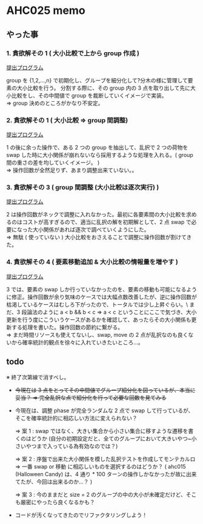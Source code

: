 # AHC025 memo

## やった事

### 1. 貪欲解その 1 ( 大小比較で上から group 作成 )

[提出プログラム](https://atcoder.jp/contests/ahc025/submissions/46615369)

group を {1,2,...,n} で初期化し、グループを細分化して?分木の様に管理して要素の大小比較を行う。
分割する際に、その group 内の 3 点を取り出して先に大小比較をし、その中間値で group を裁断していくイメージで実装。\
⇒ group 決めのところがかなり不安定。

### 2. 貪欲解その 1 ( 大小比較 ⇒ group 間調整)

[提出プログラム](https://atcoder.jp/contests/ahc025/submissions/46617527)

1 の後に余った操作で、ある 2 つの group を抽出して、乱択で 2 つの荷物を swap した時に大小関係が崩れないなら採用するような処理を入れる。( group 間の重さの差を均していくイメージ。 ) \
⇒ 操作回数が全然足りず、あまり調整出来ていない。。

### 3. 貪欲解その 3 ( group 間調整 (大小比較は逐次実行) )

[提出プログラム](https://atcoder.jp/contests/ahc025/submissions/46622535)

2 は操作回数がネックで調整に入れなかった。最初に各要素間の大小比較を求めるのはコストが高すぎるので、適当に乱択の解を初期解として、2 点 swap で必要になった大小関係があれば逐次で調べていくようにした。\
⇒ 無駄 ( 使っていない ) 大小比較をおさえることで調整に操作回数が割けてきた。

### 4. 貪欲解その 4 ( 要素移動追加 & 大小比較の情報量を増やす )

[提出プログラム](https://atcoder.jp/contests/ahc025/submissions/46658973)

3 では、要素の swap しか行っていなかったのを、要素の移動も可能になるように修正。操作回数が余り気味のケースでは大幅点数改善したが、逆に操作回数が枯渇しているケースはむしろ下がったので、トータルでは少し上昇ぐらい。\\
まだ、3 段論法のように a < b && b < c ⇒ a < c ということにここで気づき、大小更新を行う度にこういうケースがあるかを確認して、あったらその大小関係も更新する処理を書いた。操作回数の節約に繋がる。\
⇒ まだ時間リソースも使えてないし、swap, move の 2 点が乱択なのも良くないから確率統計的観点を徐々に入れていきたいところ…。

## todo

※ 終了次第線で消すべし。

- ~~今現在は 3 点をとってその中間値でグループ細分化を図っているが、本当に妥当？
  ⇒ 完全乱択な点で細分化を行って必要な回数を見てみる~~

- 今現在は、調整 phase が完全ランダムな 2 点で swap して行っているが、そこを確率統計的に相応しい方法に変えられない？

  ⇒ 案 1 : swap ではなく、大きい集合から小さい集合に移すような遷移を書くのはどうか (自分の初期設定だと、全てのグループにおいて大きいやつ~小さいやつまで入っている為有効なのでは？)

  ⇒ 案 2 : 序盤で出来た大小関係を模した乱択テストを作成してモンテカルロ ⇒ 一番 swap or 移動 に相応しいものを選択するのはどうか？
  ( ahc015 (Halloween Candy) は、4 通り \* 100 ターンの操作しかなかったが故に出来てたが、今回は出来るのか…？ )

  ⇒ 案 3 : 今のままだと size = 2 のグループの中の大小が未確定だけど、そこも厳密にやったら良くなるかも？

- コードが汚くなってきたのでリファクタリングしよう！
